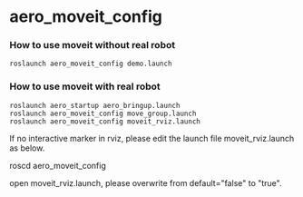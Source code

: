 # aero\_moveit\_config

### How to use moveit without real robot

```
roslaunch aero_moveit_config demo.launch

```

### How to use moveit with real robot

```
roslaunch aero_startup aero_bringup.launch
roslaunch aero_moveit_config move_group.launch
roslaunch aero_moveit_config moveit_rviz.launch

```

If no interactive marker in rviz, please edit the launch file moveit_rviz.launch as below.

roscd aero_moveit_config

open moveit_rviz.launch,
<arg name="config" default="false" />
please overwrite from default="false" to "true".

